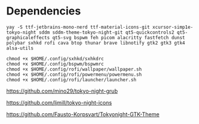 # Dependencies
`yay -S ttf-jetbrains-mono-nerd ttf-material-icons-git xcursor-simp1e-tokyo-night sddm sddm-theme-tokyo-night-git qt5-quickcontrols2 qt5-graphicaleffects qt5-svg bspwm feh picom alacritty fastfetch dunst polybar sxhkd rofi cava btop thunar brave libnotify gtk2 gtk3 gtk4 alsa-utils`

`chmod +x $HOME/.config/sxhkd/sxhkdrc` \
`chmod +x $HOME/.config/bspwm/bspwmrc` \
`chmod +x $HOME/.config/rofi/wallpaper/wallpaper.sh` \
`chmod +x $HOME/.config/rofi/powermenu/powermenu.sh` \
`chmod +x $HOME/.config/rofi/launcher/launcher.sh`

https://github.com/mino29/tokyo-night-grub

https://github.com/ljmill/tokyo-night-icons

https://github.com/Fausto-Korpsvart/Tokyonight-GTK-Theme
